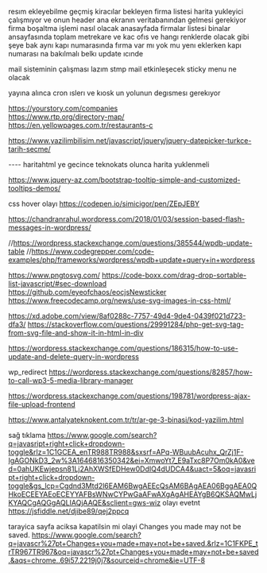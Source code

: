 resım ekleyebilme 
geçmiş kiracılar 
bekleyen firma listesi 
harita yukleyici çalışmıyor ve onun header 
ana ekranın veritabanından gelmesi gerekiyor 
firma boşaltma işlemi nasıl olacak 
anasayfada firmalar listesi 
binalar ansayfasında toplam metrekare ve kac ofıs ve hangı renklerde olacak gibi şeye bak 
aynı kapı numarasında fırma var mı yok mu 
yenı eklerken kapı numarası na bakılmalı belkı update ıcınde 


mail sisteminin çalışması lazım stmp mail etkinleşecek 
sticky menu ne olacak 

yayına alınca cron ıslerı ve kıosk un yolunun degısmesı gerekıyor 

https://yourstory.com/companies   
https://www.rtp.org/directory-map/
https://en.yellowpages.com.tr/restaurants-c

  https://www.yazilimbilisim.net/javascript/jquery/jquery-datepicker-turkce-tarih-secme/

---- haritahtml ye gecince teknokats olunca harita yuklenmeli 

https://www.jquery-az.com/bootstrap-tooltip-simple-and-customized-tooltips-demos/



css hover olayı 
https://codepen.io/simicigor/pen/ZEpJEBY


https://chandranrahul.wordpress.com/2018/01/03/session-based-flash-messages-in-wordpress/


    
  //https://wordpress.stackexchange.com/questions/385544/wpdb-update-table 
  //https://www.codegrepper.com/code-examples/php/frameworks/wordpress/wpdb+update+query+in+wordpress

  
  
  https://www.pngtosvg.com/ 
  https://code-boxx.com/drag-drop-sortable-list-javascript/#sec-download 
  https://github.com/eyeofchaos/eocjsNewsticker 
 https://www.freecodecamp.org/news/use-svg-images-in-css-html/ 

 https://xd.adobe.com/view/8af0288c-7757-49d4-9de4-0439f021d723-dfa3/
https://stackoverflow.com/questions/29991284/php-get-svg-tag-from-svg-file-and-show-it-in-html-in-div 


https://wordpress.stackexchange.com/questions/186315/how-to-use-update-and-delete-query-in-wordpress

wp_redirect 
https://wordpress.stackexchange.com/questions/82857/how-to-call-wp3-5-media-library-manager

https://wordpress.stackexchange.com/questions/198781/wordpress-ajax-file-upload-frontend




https://www.antalyateknokent.com.tr/tr/ar-ge-3-binasi/kod-yazilim.html

sağ tıklama  https://www.google.com/search?q=javasript+right+click+dropdown-toggle&rlz=1C1GCEA_enTR988TR988&sxsrf=APq-WBuubAcuhx_QrZj1F-IgAGONkD3_2w%3A1646816350342&ei=XmwoYt7_E9aTxc8P7Om0kA0&ved=0ahUKEwjepsn81Lj2AhXWSfEDHew0DdIQ4dUDCA4&uact=5&oq=javasript+right+click+dropdown-toggle&gs_lcp=Cgdnd3Mtd2l6EAM6BwgAEEcQsAM6BAgAEA06BggAEA0QHkoECEEYAEoECEYYAFBsWNwCYPwGaAFwAXgAgAHEAYgB6QKSAQMwLjKYAQCgAQGgAQLIAQjAAQE&sclient=gws-wiz
olayı evetnt 
https://jsfiddle.net/djibe89/qej2ppcq



tarayica sayfa aciksa kapatilsin mi olayi 
Changes you made may not be saved.
https://www.google.com/search?q=javascr%27pt+Changes+you+made+may+not+be+saved.&rlz=1C1FKPE_trTR967TR967&oq=javascr%27pt+Changes+you+made+may+not+be+saved.&aqs=chrome..69i57.2219j0j7&sourceid=chrome&ie=UTF-8

